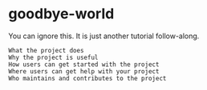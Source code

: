 # goodbye-world
You can ignore this. It is just another tutorial follow-along.

    What the project does
    Why the project is useful
    How users can get started with the project
    Where users can get help with your project
    Who maintains and contributes to the project

